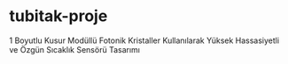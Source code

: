 # tubitak-proje
1 Boyutlu Kusur Modüllü Fotonik Kristaller Kullanılarak Yüksek Hassasiyetli ve Özgün Sıcaklık Sensörü Tasarımı
